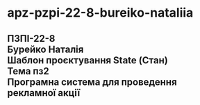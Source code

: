 # apz-pzpi-22-8-bureiko-nataliia  
ПЗПІ-22-8  
Бурейко Наталія  
Шаблон проєктування State (Стан)  
Тема пз2  
Програмна система для проведення рекламної акції  
---
